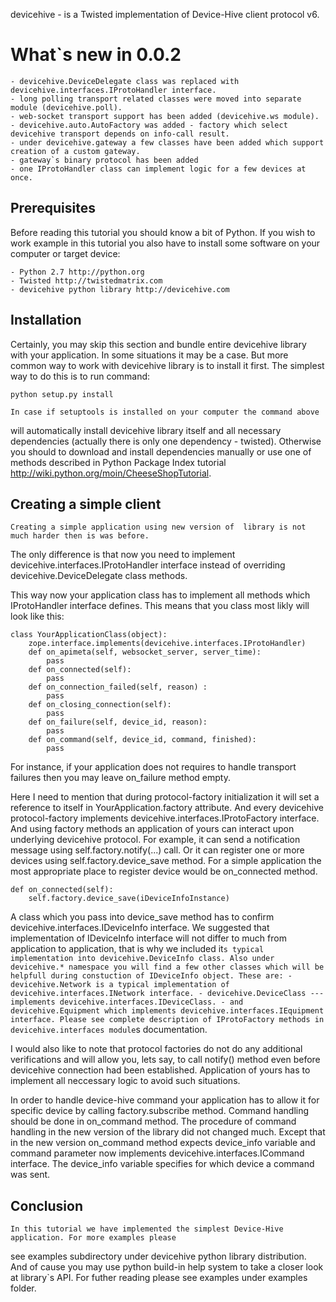 devicehive - is a Twisted implementation of Device-Hive client protocol v6.

What`s new in 0.0.2
===================

    - devicehive.DeviceDelegate class was replaced with devicehive.interfaces.IProtoHandler interface.
    - long polling transport related classes were moved into separate module (devicehive.poll).
    - web-socket transport support has been added (devicehive.ws module).
    - devicehive.auto.AutoFactory was added - factory which select devicehive transport depends on info-call result.
    - under devicehive.gateway a few classes have been added which support creation of a custom gateway.
    - gateway`s binary protocol has been added
    - one IProtoHandler class can implement logic for a few devices at once.


Prerequisites
-------------

Before reading this tutorial you should know a bit of Python. If you wish to work example
in this tutorial you also have to install some software on your computer or target
device:

	- Python 2.7 http://python.org
	- Twisted http://twistedmatrix.com
	- devicehive python library http://devicehive.com


Installation
------------

Certainly, you may skip this section and bundle entire devicehive library with
your application. In some situations it may be a case. But more common way to
work with devicehive library is to install it first. The simplest way to do this
is to run command:

	python setup.py install

	In case if setuptools is installed on your computer the command above
will automatically install devicehive library itself and all necessary
dependencies (actually there is only one dependency - twisted). Otherwise you
should to download and install dependencies manually or use one of methods
described in Python Package Index tutorial http://wiki.python.org/moin/CheeseShopTutorial.



Creating a simple client
------------------------
    Creating a simple application using new version of  library is not much harder then is was before.
The only difference is that now you need to implement devicehive.interfaces.IProtoHandler interface
instead of overriding devicehive.DeviceDelegate class methods.

This way now your application class has to implement all methods which IProtoHandler interface defines.
This means that you class most likly will look like this:

    class YourApplicationClass(object):
        zope.interface.implements(devicehive.interfaces.IProtoHandler)
        def on_apimeta(self, websocket_server, server_time):
            pass
        def on_connected(self):
            pass
        def on_connection_failed(self, reason) :
            pass
        def on_closing_connection(self): 
            pass
        def on_failure(self, device_id, reason):
            pass
        def on_command(self, device_id, command, finished):
            pass

For instance, if your application does not requires to handle transport failures then you
may leave on_failure method empty.

Here I need to mention that during protocol-factory initialization it will set a reference to itself in
YourApplication.factory attribute. And every devicehive protocol-factory implements
devicehive.interfaces.IProtoFactory interface. And using factory methods an application of yours can
interact upon underlying devicehive protocol. For example, it can send a notification
message using self.factory.notify(...) call. Or it can register one or more devices
using self.factory.device_save method. For a simple application the most appropriate place to register
device would be on_connected method.

    def on_connected(self):
        self.factory.device_save(iDeviceInfoInstance)

A class which you pass into device_save method has to confirm devicehive.interfaces.IDeviceInfo interface.
We suggested that implementation of IDeviceInfo interface will not differ to much from application to application,
that is why we included it`s typical implementation into devicehive.DeviceInfo class. Also under devicehive.* namespace
you will find a few other classes which will be helpfull during constuction of IDeviceInfo object. These are:
    - devicehive.Network is a typical implementation of devicehive.interfaces.INetwork interface.
    - devicehive.DeviceClass --- implements devicehive.interfaces.IDeviceClass.
    - and devicehive.Equipment which implements devicehive.interfaces.IEquipment interface.
Please see complete description of IProtoFactory methods in devicehive.interfaces module`s documentation.

I would also like to note that protocol factories do not do any additional verifications and will allow you, lets say,
to call notify() method even before devicehive connection had been established. Application of yours has to implement
all neccessary logic to avoid such situations.


In order to handle device-hive command your application has to allow it for specific device by
calling factory.subscribe method. Command handling should be done in on_command method. The procedure of command
handling in the new version of the library did not changed much. Except that in the new version on_command method
expects device_info variable and command parameter now implements devicehive.interfaces.ICommand interface.
The device_info variable specifies for which device a command was sent.


Conclusion
----------

	In this tutorial we have implemented the simplest Device-Hive application. For more examples please
see examples subdirectory under devicehive python library distribution. And of cause you may use python
build-in help system to take a closer look at library`s API.
    For futher reading please see examples under examples folder.


